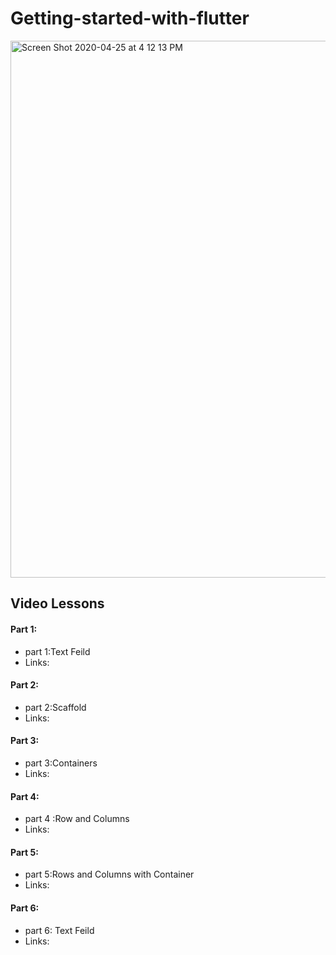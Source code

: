 # Getting-started-with-flutter
<img width="859" alt="Screen Shot 2020-04-25 at 4 12 13 PM" src="https://user-images.githubusercontent.com/39345855/80289932-01581e00-8710-11ea-9124-58a3862d97f3.png">


## Video Lessons

#### Part 1: 
* part 1:Text Feild
* Links: 


#### Part 2: 
* part 2:Scaffold
* Links: 


#### Part 3: 
* part 3:Containers
* Links: 



#### Part 4: 
* part 4 :Row and Columns
* Links: 


#### Part 5: 
* part 5:Rows and Columns with Container
* Links: 


#### Part 6: 
* part 6: Text Feild 
* Links: 




